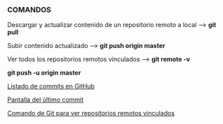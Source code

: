 ### COMANDOS 

Descargar y actualizar contenido de un repositorio remoto a local --> **git pull**

Subir contenido actualizado --> **git push origin master**

Ver todos los repositorios remotos vinculados --> **git remote -v**

**git push -u origin master**

[Listado de commits en GitHub](https://i.imgur.com/pB4r21B.png)

[Pantalla del último commit](https://i.imgur.com/cptaBEe.png)

[Comando de Git para ver repositorios remotos vinculados](https://i.imgur.com/VSkKlau.png)

